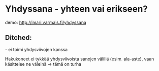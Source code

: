 <h1>Yhdyssana - yhteen vai erikseen?</h1>

demo: http://imari.varmais.fi/yhdyssana

<h2>Ditched:</h2>
- ei toimi yhdysviivojen kanssa

Hakukoneet ei tykkää yhdysviivoista sanojen välillä (esim. ala-aste), vaan käsittelee ne väleinä
-> tämä on turha
